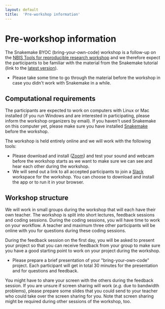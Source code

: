 ```yaml
---
layout: default
title:  'Pre-workshop information'
---
```


# Pre-workshop information

The Snakemake BYOC (bring-your-own-code) workshop is a follow-up on the [NBIS
Tools for reproducible research workshop](https://nbis-reproducible-research.readthedocs.io/en/latest/)
and we therefore expect the participants to be familiar with the material from
the Snakemake tutorial (link to the [latest version](https://nbis-reproducible-research.readthedocs.io/en/latest/snakemake/)).

- Please take some time to go through the material before the workshop in case
  you didn't work with Snakemake in a while.

## Computational requirements

The participants are expected to work on computers with Linux or Mac installed
(if you run Windows and are interested in participating, please inform the
workshop organizers by email). If you haven't used Snakemake on this computer
yet, please make sure you have installed [Snakemake](https://snakemake.readthedocs.io/en/stable/getting_started/installation.html)
before the workshop.

The workshop is held entirely online and we will work with the following tools:

- Please download and install ([Zoom](https://zoom.us/)) and test your
  sound and webcam before the workshop starts as we want to make sure we can see
  and hear each other during the workshop.
- We will send out a link to all accepted participants to join
  a [Slack](https://slack.com/) workspace for the workshop. You can choose to
  download and install the app or to run it in your browser.

## Workshop structure

We will work in small groups during the workshop that will each have their own
teacher. The workshop is split into short lectures, feedback sessions and coding
sessions. During the coding sessions, you will have time to work on your workflow.
A teacher and maximum three other participants will be online with you for questions 
during these coding sessions.

During the feedback session on the first day, you will be asked to present your 
project so that you can receive feedback from your group to make sure you have 
a good starting point to work on your project during the workshop.

-  Please prepare a brief presentation of your "bring-your-own-code" project. Each
   participant will get in total 30 minutes for the presentation and for
   questions and feedback.

You might have to share your screen with the others during the feedback session.
If you are unsure if screen sharing will work (*e.g.* due to bandwidth
problems), please prepare some slides that you could send to your teacher who
could take over the screen sharing for you. Note that screen sharing might be
required during other sessions of the workshop, too.
